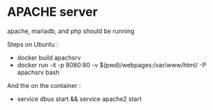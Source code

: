 # APACHE server

apache, mariadb, and php should be running

Steps on Ubuntu :
- docker build apachsrv
- docker run -it -p 8080:80 -v $(pwd)/webpages:/var/www/html/ -P apachsrv bash

And the on the container :
- service dbus start && service apache2 start

 

